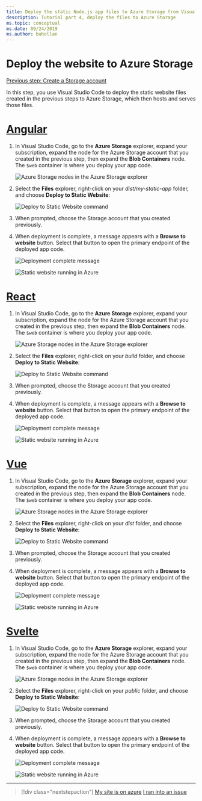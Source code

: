 ```yaml
---
title: Deploy the static Node.js app files to Azure Storage from Visual Studio Code
description: Tutorial part 4, deploy the files to Azure Storage
ms.topic: conceptual
ms.date: 09/24/2019
ms.author: buhollan
---
```


# Deploy the website to Azure Storage

[Previous step: Create a Storage account](tutorial-vscode-static-website-node-03.md)

In this step, you use Visual Studio Code to deploy the static website files created in the previous steps to Azure Storage, which then hosts and serves those files.

# [Angular](#tab/angular)

1. In Visual Studio Code, go to the **Azure Storage** explorer, expand your subscription, expand the node for the Azure Storage account that you created in the previous step, then expand the **Blob Containers** node. The `$web` container is where you deploy your app code.

   ![Azure Storage nodes in the Azure Storage explorer](media/static-website/storage-nodes.png)

1. Select the **Files** explorer, right-click on your _dist/my-static-app_ folder, and choose **Deploy to Static Website**:

    ![Deploy to Static Website command](media/static-website/deploy-build-angular.png)

1. When prompted, choose the Storage account that you created previously.

1. When deployment is complete, a message appears with a **Browse to website** button. Select that button to open the primary endpoint of the deployed app code.

    ![Deployment complete message](media/static-website/deployment-complete.png)

    ![Static website running in Azure](media/static-website/azure-app-angular.png)

# [React](#tab/react)

1. In Visual Studio Code, go to the **Azure Storage** explorer, expand your subscription, expand the node for the Azure Storage account that you created in the previous step, then expand the **Blob Containers** node. The `$web` container is where you deploy your app code.

   ![Azure Storage nodes in the Azure Storage explorer](media/static-website/storage-nodes.png)

1. Select the **Files** explorer, right-click on your _build_ folder, and choose **Deploy to Static Website**:

    ![Deploy to Static Website command](media/static-website/deploy-build-react.png)

1. When prompted, choose the Storage account that you created previously.

1. When deployment is complete, a message appears with a **Browse to website** button. Select that button to open the primary endpoint of the deployed app code.

    ![Deployment complete message](media/static-website/deployment-complete.png)

    ![Static website running in Azure](media/static-website/azure-app-react.png)

# [Vue](#tab/vue)

1. In Visual Studio Code, go to the **Azure Storage** explorer, expand your subscription, expand the node for the Azure Storage account that you created in the previous step, then expand the **Blob Containers** node. The `$web` container is where you deploy your app code.

   ![Azure Storage nodes in the Azure Storage explorer](media/static-website/storage-nodes.png)

1. Select the **Files** explorer, right-click on your _dist_ folder, and choose **Deploy to Static Website**:

    ![Deploy to Static Website command](media/static-website/deploy-build-vue.png)

1. When prompted, choose the Storage account that you created previously.

1. When deployment is complete, a message appears with a **Browse to website** button. Select that button to open the primary endpoint of the deployed app code.

    ![Deployment complete message](media/static-website/deployment-complete.png)

    ![Static website running in Azure](media/static-website/azure-app-vue.png)

# [Svelte](#tab/svelte)

1. In Visual Studio Code, go to the **Azure Storage** explorer, expand your subscription, expand the node for the Azure Storage account that you created in the previous step, then expand the **Blob Containers** node. The `$web` container is where you deploy your app code.

   ![Azure Storage nodes in the Azure Storage explorer](media/static-website/storage-nodes.png)

1. Select the **Files** explorer, right-click on your _public_ folder, and choose **Deploy to Static Website**:

    ![Deploy to Static Website command](media/static-website/deploy-build-svelte.png)

1. When prompted, choose the Storage account that you created previously.

1. When deployment is complete, a message appears with a **Browse to website** button. Select that button to open the primary endpoint of the deployed app code.

    ![Deployment complete message](media/static-website/deployment-complete-svelte.png)

    ![Static website running in Azure](media/static-website/azure-app-svelte.png)

---

> [!div class="nextstepaction"]
> [My site is on azure](tutorial-vscode-static-website-node-05.md) [I ran into an issue](https://www.research.net/r/PWZWZ52?tutorial=node-deployment-staticwebsite&step=create-storage)
